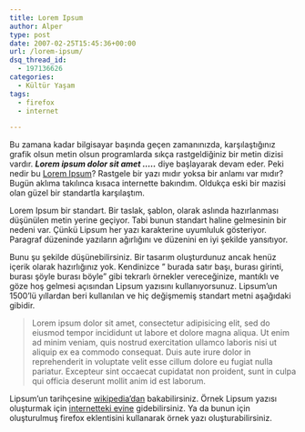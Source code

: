 ```yaml
---
title: Lorem Ipsum
author: Alper
type: post
date: 2007-02-25T15:45:36+00:00
url: /lorem-ipsum/
dsq_thread_id:
  - 197136626
categories:
  - Kültür Yaşam
tags:
  - firefox
  - internet

---
```

Bu zamana kadar bilgisayar başında geçen zamanınızda, karşılaştığınız grafik olsun metin olsun programlarda sıkça rastgeldiğiniz bir metin dizisi vardır. **_Lorem ipsum dolor sit amet &#8230;.._** diye başlayarak devam eder. Peki nedir bu [Lorem Ipsum][1]? Rastgele bir yazı mıdır yoksa bir anlamı var mıdır? Bugün aklıma takılınca kısaca internette bakındım. Oldukça eski bir mazisi olan güzel bir standartla karşılaştım.

Lorem Ipsum bir standart. Bir taslak, şablon, olarak aslında hazırlanması düşünülen metin yerine geçiyor. Tabi bunun standart haline gelmesinin bir nedeni var. Çünkü Lipsum her yazı karakterine uyumluluk gösteriyor. Paragraf düzeninde yazıların ağırlığını ve düzenini en iyi şekilde yansıtıyor.

Bunu şu şekilde düşünebilirsiniz. Bir tasarım oluşturdunuz ancak henüz içerik olarak hazırlığınız yok. Kendinizce &#8221; burada satır başı, burası girinti, burası şöyle burası böyle&#8221; gibi tekrarlı örnekler vereceğinize, mantıklı ve göze hoş gelmesi açısından Lipsum yazısını kullanıyorsunuz. Lipsum&#8217;un 1500&#8217;lü yıllardan beri kullanılan ve hiç değişmemiş standart metni aşağıdaki gibidir.

> Lorem ipsum dolor sit amet, consectetur adipisicing elit, sed do eiusmod tempor incididunt ut labore et dolore magna aliqua. Ut enim ad minim veniam, quis nostrud exercitation ullamco laboris nisi ut aliquip ex ea commodo consequat. Duis aute irure dolor in reprehenderit in voluptate velit esse cillum dolore eu fugiat nulla pariatur. Excepteur sint occaecat cupidatat non proident, sunt in culpa qui officia deserunt mollit anim id est laborum.

Lipsum&#8217;un tarihçesine [wikipedia&#8217;dan][2] bakabilirsiniz. Örnek Lipsum yazısı oluşturmak için [internetteki evine][1] gidebilirsiniz. Ya da bunun için oluşturulmuş firefox eklentisini kullanarak örnek yazı oluşturabilirsiniz.

 [1]: http://www.lipsum.com/
 [2]: http://tr.wikipedia.org/wiki/Lorem_Ipsum